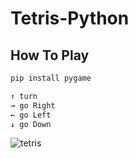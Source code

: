 # Tetris-Python

## How To Play

```bash
pip install pygame

↑ turn
→ go Right
← go Left
↓ go Down
```

![tetris](https://user-images.githubusercontent.com/112690335/193194880-3ac682bf-3acd-4f82-94f6-e09b6d312cea.jpg)
